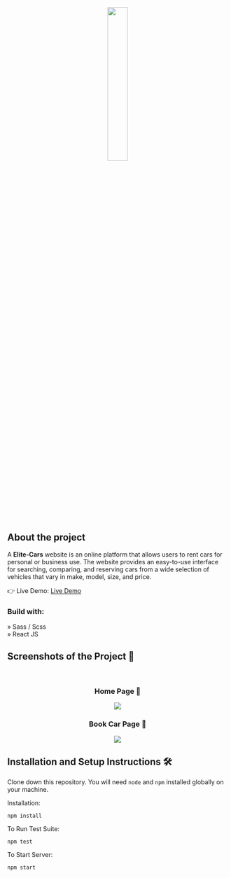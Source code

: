 <div align='center'><img style="width:30%" src='https://github.com/vaibhav1202dev/Elite-Cars/assets/142654068/1c96c6be-304d-4ce6-b5a9-4523112a6f3b.png'/></div>

<h2>About the project</h2>

  <p>A <b>Elite-Cars</b> website is an online platform that allows users to rent cars for personal or business use. The website provides an easy-to-use interface for searching, comparing, and reserving cars from a wide selection of vehicles that vary in make, model, size, and  price.</p>

👉 Live Demo: <a href='https://elite-cars-lilac.vercel.app/'>Live Demo</a>

<h3>Build with:</h3>

» Sass / Scss <br>
» React JS

<h2>Screenshots of the Project 📸</h2>
<br>
<h3 align='center'>Home Page 🏡</h3>

<div align='center'>
<img src='https://github.com/vaibhav1202dev/Elite-Cars/assets/142654068/719a9aab-11e0-40d6-94d8-c2df886965dd.png'/>
</div>

<h3 align='center'>Book Car Page 📝</h3>

<div align='center'>
<img src='https://github.com/vaibhav1202dev/Elite-Cars/assets/142654068/afa5ded4-8360-4dfd-8b77-d7b83daf84a1.png'/>
</div>

## <h2> Installation and Setup Instructions 🛠️</h2>

Clone down this repository. You will need `node` and `npm` installed globally on your machine.  

Installation:

`npm install`  

To Run Test Suite:  

`npm test`  

To Start Server:

`npm start` 

